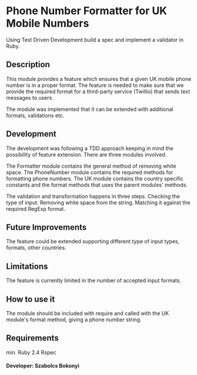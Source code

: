 # Phone Number Formatter for UK Mobile Numbers
Using Test Driven Development build a spec and implement a validator in Ruby.

## Description
This module provides a feature which ensures that a given UK mobile phone number is in a proper format.
The feature is needed to make sure that we provide the required format for a third-party service (Twillio) that
sends text messages to users.

The module was implemented that it can be extended with additional formats, 
validations etc.

## Development
The development was following a TDD approach 
keeping in mind the possibility of feature extension.
There are three modules involved.

The Formatter module contains the general method of removing white space.
The PhoneNumber module contains the required methods for formatting phone numbers.
The UK module contains the country specific constants and the format methods that
uses the parent modules' methods.

The validation and transformation happens in three steps.
Checking the type of input.
Removing white space from the string.
Matching it against the required RegExp format.

## Future Improvements 
The feature could be extended supporting different type of input types, formats, other countries.

## Limitations
The feature is currently limited in the number of accepted input formats.

## How to use it
The module should be included with require and called with 
the UK module's format method, giving a phone number string.

## Requirements
min. Ruby 2.4
Rspec

#### Developer: Szabolcs Bokonyi


